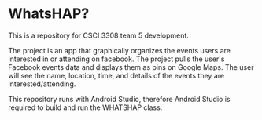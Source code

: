 # WhatsHAP?
This is a repository for CSCI 3308 team 5 development.

The project is an app that graphically organizes the events users are interested in or attending on facebook. The project pulls the user's Facebook events data and displays them as pins on Google Maps. The user will see the name, location, time, and details of the events they are interested/attending.

This repository runs with Android Studio, therefore Android Studio is required to build and run the WHATSHAP class.
